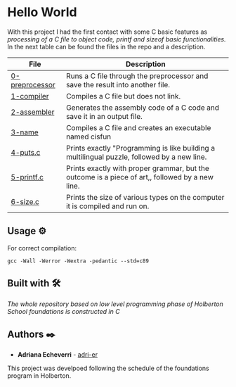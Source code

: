 # Hello World 

With this project I had the first contact with some C basic features as _processing of a C file to object code, printf and sizeof basic functionalities._ In the next table can be found the files in the repo and a description. 

| File      | Description |
| ----------- | ----------- |
| [0-preprocessor](https://github.com/adri-er/holbertonschool-low_level_programming/blob/main/0x00-hello_world/0-preprocessor)      | Runs a C file through the preprocessor and save the result into another file. |
| [1-compiler](https://github.com/adri-er/holbertonschool-low_level_programming/blob/main/0x00-hello_world/1-compiler)   | Compiles a C file but does not link. |
| [2-assembler](https://github.com/adri-er/holbertonschool-low_level_programming/blob/main/0x00-hello_world/2-assembler) | Generates the assembly code of a C code and save it in an output file. |
| [3-name](https://github.com/adri-er/holbertonschool-low_level_programming/blob/main/0x00-hello_world/3-name) | Compiles a C file and creates an executable named cisfun |
| [4-puts.c](https://github.com/adri-er/holbertonschool-low_level_programming/blob/main/0x00-hello_world/4-puts.c) | Prints exactly "Programming is like building a multilingual puzzle, followed by a new line. |
| [5-printf.c](https://github.com/adri-er/holbertonschool-low_level_programming/blob/main/0x00-hello_world/5-printf.c) | Prints exactly with proper grammar, but the outcome is a piece of art,, followed by a new line. |
| [6-size.c](https://github.com/adri-er/holbertonschool-low_level_programming/blob/main/0x00-hello_world/6-size.c) | Prints the size of various types on the computer it is compiled and run on. |

## Usage ⚙️

For correct compilation:
```
gcc -Wall -Werror -Wextra -pedantic --std=c89
```


## Built with 🛠️

_The whole repository based on low level programming phase of Holberton School foundations is constructed in C_

## Authors ✒️

* **Adriana Echeverri** - [adri-er](https://github.com/adri-er)


This project was develpoed following the schedule of the foundations program in Holberton.

